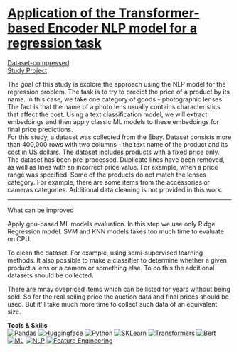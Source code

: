 # [Application of the Transformer-based Encoder NLP model for a regression task](https://github.com/ivan-aleshin/pet_projects/blob/main/nlp_for_regression/ebay_lenses_proj.ipynb)

[Dataset-compressed](https://github.com/ivan-aleshin/pet_projects/blob/main/nlp_for_regression/data_lens_final.rar)  
[Study Project](https://github.com/ivan-aleshin/pet_projects/blob/main/nlp_for_regression/ebay_lenses_proj.ipynb)

The goal of this study is explore the approach using the NLP model for the regression problem. 
The task is to try to predict the price of a product by its name. In this case, we take one category of goods - photographic lenses. The fact is that the name of a photo lens usually contains characteristics that affect the cost. Using a text classification model, we will extract embeddings and then apply classic ML models to these embeddings for final price predictions.  
For this study, a dataset was collected from the Ebay. Dataset consists more than 400,000 rows with two columns - the text name of the product and its cost in US dollars. The dataset includes products with a fixed price only.
The dataset has been pre-processed. Duplicate lines have been removed, as well as lines with an incorrect price value. For example, when a price range was specified. Some of the products do not match the lenses category. For example, there are some items from the accessories or cameras categories. Additional data cleaning is not provided in this work.  
  
---
  
What can be improved  

Apply gpu-based ML models evaluation. In this step we use only Ridge Regression model. SVM and KNN models takes too much time to evaluate on CPU.

To clean the dataset. For example, using semi-supervised learning methods. It also possible to make a classifier to determine whether a given product a lens or a camera or something else. To do this the additional datasets should be collected.  

There are mnay ovepriced items which can be listed for years without being sold. So for the real selling price the auction data and final prices should be used. But it'll take much more time to collect such data of an equivalent size.

**Tools & Skiils**  
[![Pandas](https://img.shields.io/static/v1?label=tool&message=Pandas&color=40407a)](#)
[![Huggingface](https://img.shields.io/static/v1?label=tool&message=huggingface&color=FFFF00)](#)
[![Python](https://img.shields.io/static/v1?label=tool&message=Python&color=33d9b2)](#)
[![SKLearn](https://img.shields.io/static/v1?label=tool&message=sklearn&color=cd6133)](#)
[![Transformers](https://img.shields.io/static/v1?label=tool&message=Transformers&color=FFBF00)](#)
[![Bert](https://img.shields.io/static/v1?label=tool&message=Bert&color=ebe834)](#)  
[![ML](https://img.shields.io/static/v1?label=skill&message=Machine%20Learning&color=1B9CFC)](#)
[![NLP](https://img.shields.io/static/v1?label=skill&message=Natural%20Language%20Processing&color=2ECC71)](#)
[![Feature Engineering](https://img.shields.io/static/v1?label=skill&message=Feature%20Engineering&color=B33771)](#)  

